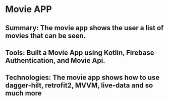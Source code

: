# Movie APP

## Summary: The movie app shows the user a list of movies that can be seen.

## Tools: Built a Movie App using Kotlin, Firebase Authentication, and Movie Api.

## Technologies: The movie app shows how to use dagger-hilt, retrofit2, MVVM, live-data and so much more
